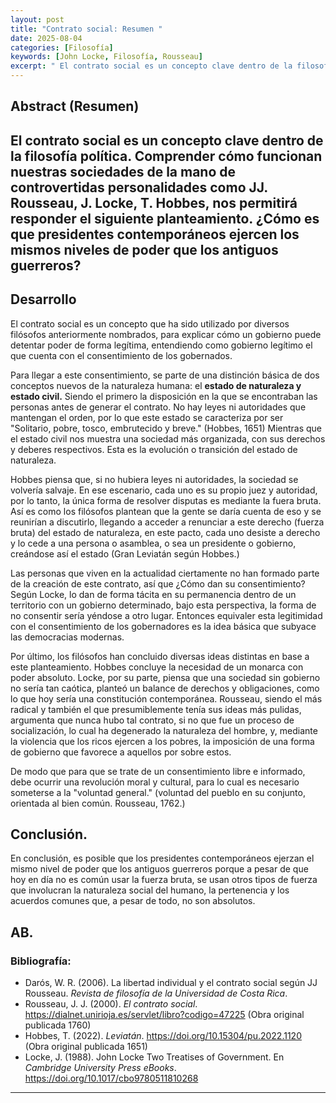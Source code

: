 ```yaml
---
layout: post
title: "Contrato social: Resumen "
date: 2025-08-04
categories: [Filosofía]
keywords: [John Locke, Filosofía, Rousseau]
excerpt: " El contrato social es un concepto clave dentro de la filosofía política."
---
```

## Abstract (Resumen)
El contrato social es un concepto clave dentro de la filosofía política. Comprender cómo funcionan nuestras sociedades de la mano de controvertidas personalidades como JJ. Rousseau, J. Locke, T. Hobbes, nos permitirá responder el siguiente planteamiento. ¿Cómo es que presidentes contemporáneos ejercen los mismos niveles de poder que los antiguos guerreros? 
---

## Desarrollo
El contrato social es un concepto que ha sido utilizado por diversos filósofos anteriormente nombrados, para explicar cómo un gobierno puede detentar poder de forma legítima, entendiendo como gobierno legítimo el que cuenta con el consentimiento de los gobernados. 

Para llegar a este consentimiento, se parte de una distinción básica de dos conceptos nuevos de la naturaleza humana: el **estado de naturaleza y estado civil.** Siendo el primero la disposición en la que se encontraban las personas antes de generar el contrato. No hay leyes ni autoridades que mantengan el orden, por lo que este estado se caracteriza por ser "Solitario, pobre, tosco, embrutecido y breve." (Hobbes, 1651)
Mientras que el estado civil nos muestra una sociedad más organizada, con sus derechos y deberes respectivos. Esta es la evolución o transición del estado de naturaleza.

Hobbes piensa que, si no hubiera leyes ni autoridades, la sociedad se volvería salvaje. En ese escenario, cada uno es su propio juez y autoridad, por lo tanto, la única forma de resolver disputas es mediante la fuera bruta. Así es como los filósofos plantean que la gente se daría cuenta de eso y se reunirían a discutirlo, llegando a acceder a renunciar a este derecho (fuerza bruta) del estado de naturaleza, en este pacto, cada uno desiste a derecho y lo cede a una persona o asamblea, o sea un presidente o gobierno, creándose así el estado (Gran Leviatán según Hobbes.)

Las personas que viven en la actualidad ciertamente no han formado parte de la creación de este contrato, así que ¿Cómo dan su consentimiento?  Según Locke, lo dan de forma tácita en su permanencia dentro de un territorio con un gobierno determinado, bajo esta perspectiva, la forma de no consentir sería yéndose a otro lugar.  Entonces equivaler esta legitimidad con el consentimiento de los gobernadores es la idea básica que subyace las democracias modernas.


Por último, los filósofos han concluido diversas ideas distintas en base a este planteamiento. Hobbes concluye la necesidad de un monarca con poder absoluto. Locke, por su parte, piensa que una sociedad sin gobierno no sería tan caótica, planteó un balance de derechos y obligaciones, como lo que hoy sería una constitución contemporánea. Rousseau, siendo el más radical y también el que presumiblemente tenía sus ideas más pulidas, argumenta que nunca hubo tal contrato, si no que fue un proceso de socialización, lo cual ha degenerado la naturaleza del hombre, y, mediante la violencia que los ricos ejercen a los pobres, la imposición de una forma de gobierno que favorece a aquellos por sobre estos. 

De modo que para que se trate de un consentimiento libre e informado, debe ocurrir una revolución moral y cultural, para lo cual es necesario someterse a la "voluntad general." (voluntad del pueblo en su conjunto, orientada al bien común. Rousseau, 1762.) 
 
## Conclusión.
En conclusión, es posible que los presidentes contemporáneos ejerzan el mismo nivel de poder que los antiguos guerreros porque a pesar de que hoy en día no es común usar la fuerza bruta, se usan otros tipos de fuerza que involucran la naturaleza social del humano, la pertenencia y los acuerdos comunes que, a pesar de todo, no son absolutos. 

AB. 
---
### Bibliografía: 
- Darós, W. R. (2006). La libertad individual y el contrato social según JJ Rousseau. _Revista de filosofía de la Universidad de Costa Rica_.
- Rousseau, J. J. (2000). _El contrato social_. https://dialnet.unirioja.es/servlet/libro?codigo=47225 (Obra original publicada 1760)
- Hobbes, T. (2022). _Leviatán_. https://doi.org/10.15304/pu.2022.1120 (Obra original publicada 1651)
- Locke, J. (1988). John Locke Two Treatises of Government. En _Cambridge University Press eBooks_. https://doi.org/10.1017/cbo9780511810268


---


